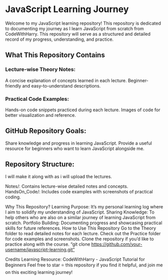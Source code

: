 # JavaScript Learning Journey

Welcome to my JavaScript learning repository! This repository is dedicated to documenting my journey as I learn JavaScript from scratch from CodeWithHarry. This repository will serve as a structured and detailed record of my progress, understanding, and practice.

## What This Repository Contains

### Lecture-wise Theory Notes:
A concise explanation of concepts learned in each lecture.
Beginner-friendly and easy-to-understand descriptions.

### Practical Code Examples:
Hands-on code snippets practiced during each lecture.
Images of code for better visualization and reference.

## GitHub Repository Goals:
Share knowledge and progress in learning JavaScript.
Provide a useful resource for beginners who want to learn JavaScript alongside me.

## Repository Structure:
I will make it along with as i will upload the lectures.

Notes/: Contains lecture-wise detailed notes and concepts.
HandsOn_Code/: Includes code examples with screenshots of practical coding.

Why This Repository?
Learning Purpose: It’s my personal learning log where I aim to solidify my understanding of JavaScript.
Sharing Knowledge: To help others who are also on a similar journey of learning JavaScript from scratch.
Portfolio Building: Documenting progress and showcasing practical skills for future references.
How to Use This Repository
Go to the Theory folder to read detailed notes for each lecture.
Check out the Practice folder for code examples and screenshots.
Clone the repository if you’d like to practice along with the course.
“git clone https://github.com/your-username/javascript-learning.git”

Credits
Learning Resource: CodeWithHarry - JavaScript Tutorial for Beginners
Feel free to star ⭐ this repository if you find it helpful, and join me on this exciting learning journey!
